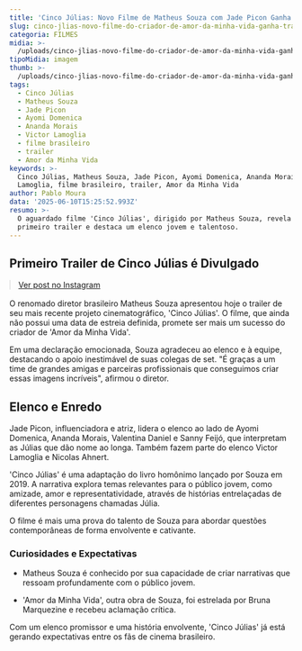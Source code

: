```yaml
---
title: 'Cinco Júlias: Novo Filme de Matheus Souza com Jade Picon Ganha Trailer'
slug: cinco-jlias-novo-filme-do-criador-de-amor-da-minha-vida-ganha-trailer
categoria: FILMES
midia: >-
  /uploads/cinco-jlias-novo-filme-do-criador-de-amor-da-minha-vida-ganha-trailer-thumb.png
tipoMidia: imagem
thumb: >-
  /uploads/cinco-jlias-novo-filme-do-criador-de-amor-da-minha-vida-ganha-trailer-thumb.png
tags:
  - Cinco Júlias
  - Matheus Souza
  - Jade Picon
  - Ayomi Domenica
  - Ananda Morais
  - Victor Lamoglia
  - filme brasileiro
  - trailer
  - Amor da Minha Vida
keywords: >-
  Cinco Júlias, Matheus Souza, Jade Picon, Ayomi Domenica, Ananda Morais, Victor
  Lamoglia, filme brasileiro, trailer, Amor da Minha Vida
author: Pablo Moura
data: '2025-06-10T15:25:52.993Z'
resumo: >-
  O aguardado filme 'Cinco Júlias', dirigido por Matheus Souza, revela seu
  primeiro trailer e destaca um elenco jovem e talentoso.
---
```


## Primeiro Trailer de Cinco Júlias é Divulgado

<blockquote class="instagram-media" data-instgrm-permalink="https://www.instagram.com/reel/DKsb_KkRFB3/" data-instgrm-version="14" style="width:100%; max-width:540px; margin:1rem auto;"><a href="https://www.instagram.com/reel/DKsb_KkRFB3/">Ver post no Instagram</a></blockquote>

O renomado diretor brasileiro Matheus Souza apresentou hoje o trailer de seu mais recente projeto cinematográfico, 'Cinco Júlias'. O filme, que ainda não possui uma data de estreia definida, promete ser mais um sucesso do criador de 'Amor da Minha Vida'.

Em uma declaração emocionada, Souza agradeceu ao elenco e à equipe, destacando o apoio inestimável de suas colegas de set. "É graças a um time de grandes amigas e parceiras profissionais que conseguimos criar essas imagens incríveis", afirmou o diretor.

## Elenco e Enredo

Jade Picon, influenciadora e atriz, lidera o elenco ao lado de Ayomi Domenica, Ananda Morais, Valentina Daniel e Sanny Feijó, que interpretam as Júlias que dão nome ao longa. Também fazem parte do elenco Victor Lamoglia e Nicolas Ahnert.

'Cinco Júlias' é uma adaptação do livro homônimo lançado por Souza em 2019. A narrativa explora temas relevantes para o público jovem, como amizade, amor e representatividade, através de histórias entrelaçadas de diferentes personagens chamadas Júlia.

O filme é mais uma prova do talento de Souza para abordar questões contemporâneas de forma envolvente e cativante.

### Curiosidades e Expectativas

- Matheus Souza é conhecido por sua capacidade de criar narrativas que ressoam profundamente com o público jovem.

- 'Amor da Minha Vida', outra obra de Souza, foi estrelada por Bruna Marquezine e recebeu aclamação crítica.

Com um elenco promissor e uma história envolvente, 'Cinco Júlias' já está gerando expectativas entre os fãs de cinema brasileiro.
